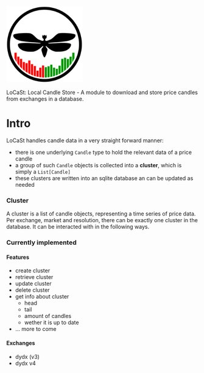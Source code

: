 <img src="locast@3x.png" alt="alt text" width="200" height="200">

LoCaSt: Local Candle Store - A module to download and store price candles from exchanges in a database.

# Intro
LoCaSt handles candle data in a very straight forward manner: 
- there is one underlying `Candle` type to hold the relevant data of a price candle
- a group of such `Candle` objects is collected into a **cluster**, which is simply a `List[Candle]`
- these clusters are written into an sqlite database an can be updated as needed

### Cluster
A cluster is a list of candle objects, representing a time series of price data. Per exchange, market and resolution, there can be exactly one cluster in the database. It can be interacted with in the following ways.

### Currently implemented

#### Features
- create cluster
- retrieve cluster 
- update cluster 
- delete cluster
- get info about cluster
    - head
    - tail 
    - amount of candles
    - wether it is up to date
- ... more to come

#### Exchanges
- dydx (v3)
- dydx v4